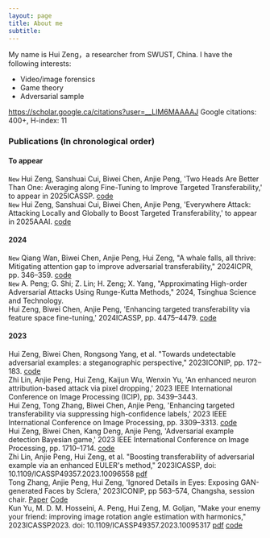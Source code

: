 ```yaml
---
layout: page
title: About me
subtitle: 
---
```


My name is Hui Zeng，a researcher from SWUST, China. I have the following interests:

- Video/image forensics
- Game theory
- Adversarial sample

https://scholar.google.ca/citations?user=__LlM6MAAAAJ Google citations: 400+, H-index: 11

### Publications (In chronological order)
#### To appear 
`New` Hui Zeng, Sanshuai Cui, Biwei Chen, Anjie Peng, 'Two Heads Are Better Than One: Averaging along Fine-Tuning to Improve Targeted Transferability,' to appear in 2025ICASSP. [code](https://github.com/zengh5/Avg_FT)  
`New` Hui Zeng, Sanshuai Cui, Biwei Chen, Anjie Peng, 'Everywhere Attack: Attacking Locally and Globally to Boost Targeted Transferability,' to appear in 2025AAAI. [code](https://github.com/zengh5/Everywhere_Attack)

#### 2024
`New` Qiang Wan, Biwei Chen, Anjie Peng, Hui Zeng, "A whale falls, all thrive: Mitigating attention gap to improve adversarial transferability," 2024ICPR, pp. 346–359. [code](https://github.com/britney-code/EIT-attack)  
`New` A. Peng; G. Shi; Z. Lin; H. Zeng; X. Yang, "Approximating High-order Adversarial Attacks Using Runge-Kutta Methods," 2024, Tsinghua Science and Technology.  
Hui Zeng, Biwei Chen, Anjie Peng, 'Enhancing targeted transferability via feature space fine-tuning,' 2024ICASSP, pp. 4475–4479. [code](https://github.com/zengh5/TA_feature_FT)  

#### 2023
Hui Zeng, Biwei Chen, Rongsong Yang, et al. "Towards undetectable adversarial examples: a steganographic perspective," 2023ICONIP, pp. 172–183. [code](https://github.com/zengh5/Undetectable-attack)  
Zhi Lin, Anjie Peng, Hui Zeng, Kaijun Wu, Wenxin Yu, 'An enhanced neuron attribution-based attack via pixel dropping,' 2023 IEEE International Conference on Image Processing (ICIP), pp. 3439–3443.  
Hui Zeng, Tong Zhang, Biwei Chen, Anjie Peng, 'Enhancing targeted transferability via suppressing high-confidence labels,' 2023 IEEE International Conference on Image Processing, pp. 3309–3313. [code](https://github.com/zengh5/Transferable_targeted_attack)  
Hui Zeng, Biwei Chen, Kang Deng, Anjie Peng, 'Adversarial example detection Bayesian game,' 2023 IEEE International Conference on Image Processing, pp. 1710–1714. [code](https://github.com/zengh5/AED_BGame)  
Zhi Lin, Anjie Peng, Hui Zeng, et al. "Boosting transferability of adversarial example via an enhanced EULER's method," 2023ICASSP, doi: 10.1109/ICASSP49357.2023.10096558 [pdf](https://ieeexplore.ieee.org/document/10096558/)  
Tong Zhang, Anjie Peng, Hui Zeng, 'Ignored Details in Eyes: Exposing GAN-generated Faces by Sclera,' 2023ICONIP, pp 563–574, Changsha, session chair. [Paper](https://link.springer.com/chapter/10.1007/978-981-99-8073-4_43)  [Code](https://github.com/10961020/Deepfake-detector-based-on-blood-vessels)  
Kun Yu, M. D. M. Hosseini, A. Peng, Hui Zeng, M. Goljan, "Make your enemy your friend: improving image rotation angle estimation with harmonics," 2023ICASSP2023. doi: 10.1109/ICASSP49357.2023.10095317 [pdf](https://ieeexplore.ieee.org/document/10095317/) [code](https://github.com/zengh5/Rotation_angle_estimation_harmonic)

 



